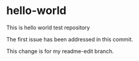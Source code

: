 # hello-world
This is hello world test repository

The first issue has been addressed in this commit.

This change is for my readme-edit branch.
